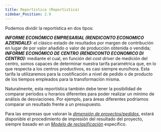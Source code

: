 ```yaml
---
title: Reportística (Reportistica)
sidebar_Position: 2.9
---
```


Podemos dividir la reportística en dos tipos: 

***INFORME ECONÓMICO EMPRESARIAL (RENDICONTO ECONOMICO AZIENDALE):*** el clásico estado de resultados por margen de contribución en lugar de por valor añadido o valor de producción obtenida o vendida;  
***INFORME ECONÓMICO DE CENTRO (RENDICONTO ECONOMICO DI CENTRO):*** mediante el cual, en función del *cost driver* de medición del centro, somos capaces de determinar nuestra tarifa paramétrica que, en lo que respecta a los centros productivos, es casi siempre euro/hora. Esta tarifa la utilizaremos para la costificación a nivel de pedido o de producto de los tiempos empleados para la transformación misma.

Naturalmente, esta reportística también debe tener la posibilidad de comparar períodos u horarios diferentes para poder realizar un mínimo de análisis de desviaciones. Por ejemplo, para áreas diferentes podríamos comparar un resultado frente a un presupuesto.

Para las empresas que valoran la [*dimensión de proyectos/pedidos*](/docs/controlling/controlling-parametrization/controlling-specific-settings/dimension), estará disponible el procedimiento de impresión del resultado del proyecto, siempre basado en un [*Modelo de reclasificación*](/docs/controlling/reclassifications/create-reclassification-model) específico.